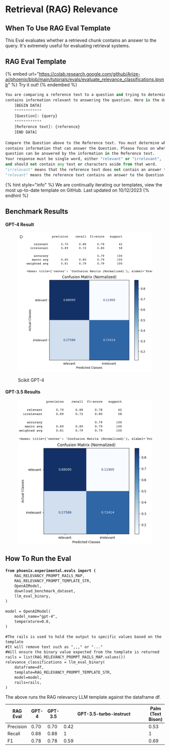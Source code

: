 # Retrieval (RAG) Relevance

## When To Use RAG Eval Template

This Eval evaluates whether a retrieved chunk contains an answer to the query. It's extremely useful for evaluating retrieval systems.

## RAG Eval Template

{% embed url="https://colab.research.google.com/github/Arize-ai/phoenix/blob/main/tutorials/evals/evaluate_relevance_classifications.ipynb" %}
Try it out!&#x20;
{% endembed %}

```python
You are comparing a reference text to a question and trying to determine if the reference text
contains information relevant to answering the question. Here is the data:
    [BEGIN DATA]
    ************
    [Question]: {query}
    ************
    [Reference text]: {reference}
    [END DATA]

Compare the Question above to the Reference text. You must determine whether the Reference text
contains information that can answer the Question. Please focus on whether the very specific
question can be answered by the information in the Reference text.
Your response must be single word, either "relevant" or "irrelevant",
and should not contain any text or characters aside from that word.
"irrelevant" means that the reference text does not contain an answer to the Question.
"relevant" means the reference text contains an answer to the Question.
```

{% hint style="info" %}
We are continually iterating our templates, view the most up-to-date template on GitHub. Last updated on 10/12/2023
{% endhint %}

## Benchmark Results&#x20;

#### GPT-4 Result

<figure><img src="../../.gitbook/assets/Screenshot 2023-09-16 at 5.09.34 PM.png" alt=""><figcaption><p>Scikit GPT-4</p></figcaption></figure>

#### GPT-3.5 Results

<figure><img src="../../.gitbook/assets/Screenshot 2023-09-16 at 5.20.06 PM.png" alt=""><figcaption></figcaption></figure>

## How To Run the Eval&#x20;

<pre class="language-python"><code class="lang-python"><strong>from phoenix.experimental.evals import (
</strong>    RAG_RELEVANCY_PROMPT_RAILS_MAP,
    RAG_RELEVANCY_PROMPT_TEMPLATE_STR,
    OpenAIModel,
    download_benchmark_dataset,
    llm_eval_binary,
)

model = OpenAIModel(
    model_name="gpt-4",
    temperature=0.0,
)

#The rails is used to hold the output to specific values based on the template
#It will remove text such as ",,," or "..."
#Will ensure the binary value expected from the template is returned
rails = list(RAG_RELEVANCY_PROMPT_RAILS_MAP.values())
relevance_classifications = llm_eval_binary(
    dataframe=df,
    template=RAG_RELEVANCY_PROMPT_TEMPLATE_STR,
    model=model,
    rails=rails,
)
</code></pre>

The above runs the RAG relevancy LLM template against the dataframe df.

<table><thead><tr><th>RAG Eval</th><th>GPT-4</th><th>GPT-3.5</th><th width="262">GPT-3.5-turbo-instruct</th><th>Palm (Text Bison)</th></tr></thead><tbody><tr><td>Precision</td><td>0.70</td><td>0.70</td><td>0.42</td><td>0.53</td></tr><tr><td>Recall</td><td>0.88</td><td>0.88</td><td>1</td><td>1</td></tr><tr><td>F1</td><td>0.78</td><td>0.78</td><td>0.59</td><td>0.69</td></tr></tbody></table>
